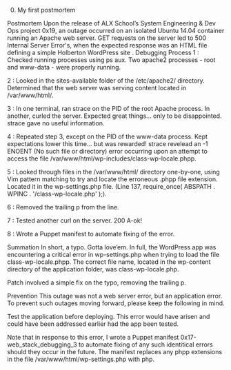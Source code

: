 0. My first postmortem

Postmortem
Upon the release of ALX School’s System Engineering & Dev Ops project 0x19, an outage occurred on an isolated Ubuntu 14.04 container running an Apache web server. GET requests on the server led to 500 Internal Server Error's, when the expected response was an HTML file defining a simple Holberton WordPress site .
Debugging Process
1 : Checked running processes using ps aux. Two apache2 processes - root and www-data - were properly running.

2 : Looked in the sites-available folder of the /etc/apache2/ directory. Determined that the web server was serving content located in /var/www/html/.

3 : In one terminal, ran strace on the PID of the root Apache process. In another, curled the server. Expected great things... only to be disappointed. strace gave no useful information.

4 : Repeated step 3, except on the PID of the www-data process. Kept expectations lower this time... but was rewarded! strace revelead an -1 ENOENT (No such file or directory) error occurring upon an attempt to access the file /var/www/html/wp-includes/class-wp-locale.phpp.

5 : Looked through files in the /var/www/html/ directory one-by-one, using Vim pattern matching to try and locate the erroneous .phpp file extension. Located it in the wp-settings.php file. (Line 137, require_once( ABSPATH . WPINC . '/class-wp-locale.php' );).

6 : Removed the trailing p from the line.

7 : Tested another curl on the server. 200 A-ok!

8 : Wrote a Puppet manifest to automate fixing of the error.

Summation
In short, a typo. Gotta love’em. In full, the WordPress app was encountering a critical error in wp-settings.php when trying to load the file class-wp-locale.phpp. The correct file name, located in the wp-content directory of the application folder, was class-wp-locale.php.

Patch involved a simple fix on the typo, removing the trailing p.

Prevention
This outage was not a web server error, but an application error. To prevent such outages moving forward, please keep the following in mind.

Test the application before deploying. This error would have arisen and could have been addressed earlier had the app been tested.

Note that in response to this error, I wrote a Puppet manifest 0x17-web_stack_debugging_3 to automate fixing of any such identitical errors should they occur in the future. The manifest replaces any phpp extensions in the file /var/www/html/wp-settings.php with php.
